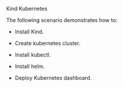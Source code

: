 Kind Kubernetes

The following scenario demonstrates how to:



- Install Kind.

- Create kubernetes cluster.

- Install kubectl.

- Install helm.

- Deploy Kubernetes dashboard.


